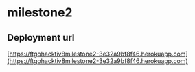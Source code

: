 # milestone2

## Deployment url 
[https://ftgohacktiv8milestone2-3e32a9bf8f46.herokuapp.com](https://ftgohacktiv8milestone2-3e32a9bf8f46.herokuapp.com)
